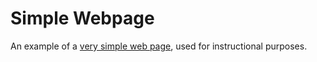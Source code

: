 # Simple Webpage
An example of a [very simple web page](https://craigshoemaker.github.io/simple-webpage/), used for instructional purposes.
